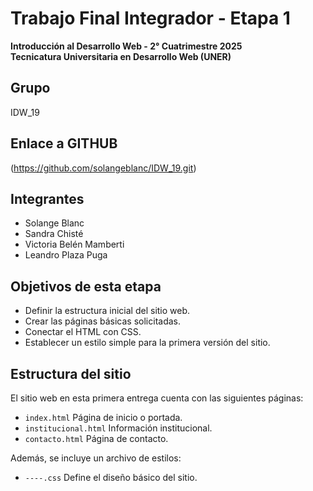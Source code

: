 # Trabajo Final Integrador - Etapa 1  
**Introducción al Desarrollo Web - 2° Cuatrimestre 2025**  
**Tecnicatura Universitaria en Desarrollo Web (UNER)**  

## Grupo
IDW_19

## Enlace a GITHUB 
(https://github.com/solangeblanc/IDW_19.git)

## Integrantes  
- Solange Blanc
- Sandra Chisté
- Victoria Belén Mamberti
- Leandro Plaza Puga 

## Objetivos de esta etapa
- Definir la estructura inicial del sitio web.  
- Crear las páginas básicas solicitadas.  
- Conectar el HTML con CSS.  
- Establecer un estilo simple para la primera versión del sitio.  

## Estructura del sitio  
El sitio web en esta primera entrega cuenta con las siguientes páginas:  
- `index.html`      Página de inicio o portada.  
- `institucional.html`       Información institucional.  
- `contacto.html`   Página de contacto.  

Además, se incluye un archivo de estilos:  
- `----.css`        Define el diseño básico del sitio. <!-- A definir aún -->
